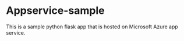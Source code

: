 # Appservice-sample

This is a sample python flask app that is hosted on Microsoft Azure app service.
